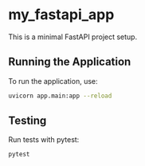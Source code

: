 # my_fastapi_app
This is a minimal FastAPI project setup.

## Running the Application
To run the application, use:
```bash
uvicorn app.main:app --reload
```

## Testing
Run tests with pytest:
```bash
pytest
```
